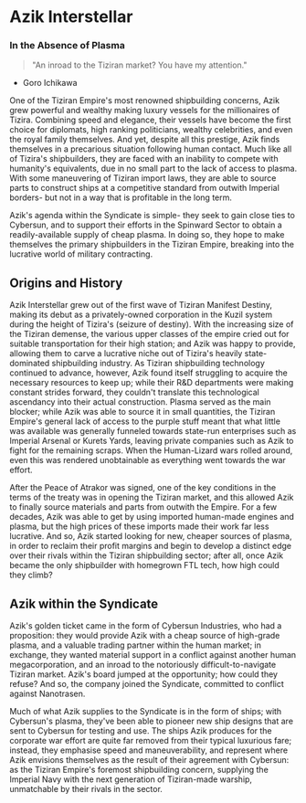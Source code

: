 # Azik Interstellar
### In the Absence of Plasma
> "An inroad to the Tiziran market? You have my attention."
- Goro Ichikawa

One of the Tiziran Empire's most renowned shipbuilding concerns, Azik grew powerful and wealthy making luxury vessels for the millionaires of Tizira. Combining speed and elegance, their vessels have become the first choice for diplomats, high ranking politicians, wealthy celebrities, and even the royal family themselves. And yet, despite all this prestige, Azik finds themselves in a precarious situation following human contact. Much like all of Tizira's shipbuilders, they are faced with an inability to compete with humanity's equivalents, due in no small part to the lack of access to plasma. With some maneuvering of Tiziran import laws, they are able to source parts to construct ships at a competitive standard from outwith Imperial borders- but not in a way that is profitable in the long term.

Azik's agenda within the Syndicate is simple- they seek to gain close ties to Cybersun, and to support their efforts in the Spinward Sector to obtain a readily-available supply of cheap plasma. In doing so, they hope to make themselves the primary shipbuilders in the Tiziran Empire, breaking into the lucrative world of military contracting.

## Origins and History
Azik Interstellar grew out of the first wave of Tiziran Manifest Destiny, making its debut as a privately-owned corporation in the Kuzil system during the height of Tizira's (seizure of destiny). With the increasing size of the Tiziran demense, the various upper classes of the empire cried out for suitable transportation for their high station; and Azik was happy to provide, allowing them to carve a lucrative niche out of Tizira's heavily state-dominated shipbuilding industry. As Tiziran shipbuilding technology continued to advance, however, Azik found itself struggling to acquire the necessary resources to keep up; while their R&D departments were making constant strides forward, they couldn't translate this technological ascendancy into their actual construction. Plasma served as the main blocker; while Azik was able to source it in small quantities, the Tiziran Empire's general lack of access to the purple stuff meant that what little was available was generally funneled towards state-run enterprises such as Imperial Arsenal or Kurets Yards, leaving private companies such as Azik to fight for the remaining scraps. When the Human-Lizard wars rolled around, even this was rendered unobtainable as everything went towards the war effort.

After the Peace of Atrakor was signed, one of the key conditions in the terms of the treaty was in opening the Tiziran market, and this allowed Azik to finally source materials and parts from outwith the Empire. For a few decades, Azik was able to get by using imported human-made engines and plasma, but the high prices of these imports made their work far less lucrative. And so, Azik started looking for new, cheaper sources of plasma, in order to reclaim their profit margins and begin to develop a distinct edge over their rivals within the Tiziran shipbuilding sector; after all, once Azik became the only shipbuilder with homegrown FTL tech, how high could they climb?

## Azik within the Syndicate
Azik's golden ticket came in the form of Cybersun Industries, who had a proposition: they would provide Azik with a cheap source of high-grade plasma, and a valuable trading partner within the human market; in exchange, they wanted material support in a conflict against another human megacorporation, and an inroad to the notoriously difficult-to-navigate Tiziran market. Azik's board jumped at the opportunity; how could they refuse? And so, the company joined the Syndicate, committed to conflict against Nanotrasen.

Much of what Azik supplies to the Syndicate is in the form of ships; with Cybersun's plasma, they've been able to pioneer new ship designs that are sent to Cybersun for testing and use. The ships Azik produces for the corporate war effort are quite far removed from their typical luxurious fare; instead, they emphasise speed and maneuverability, and represent where Azik envisions themselves as the result of their agreement with Cybersun: as the Tiziran Empire's foremost shipbuilding concern, supplying the Imperial Navy with the next generation of Tiziran-made warship, unmatchable by their rivals in the sector.